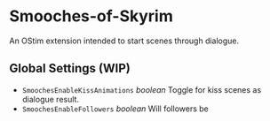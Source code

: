 # Smooches-of-Skyrim
An OStim extension intended to start scenes through dialogue.

## Global Settings (WIP)
* `SmoochesEnableKissAnimations` *boolean* Toggle for kiss scenes as dialogue result.
* `SmoochesEnableFollowers` *boolean* Will followers be 
